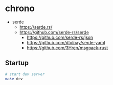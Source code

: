 # chrono

- serde
  - https://serde.rs/
  - https://github.com/serde-rs/serde
    - https://github.com/serde-rs/json
    - https://github.com/dtolnay/serde-yaml
    - https://github.com/3Hren/msgpack-rust

## Startup

```bash
# start dev server
make dev
```

